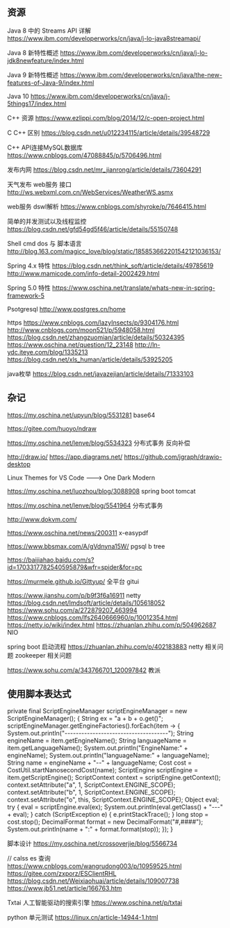 
## 资源
Java 8 中的 Streams API 详解
https://www.ibm.com/developerworks/cn/java/j-lo-java8streamapi/

Java 8 新特性概述
https://www.ibm.com/developerworks/cn/java/j-lo-jdk8newfeature/index.html

Java 9 新特性概述
https://www.ibm.com/developerworks/cn/java/the-new-features-of-Java-9/index.html

Java 10
https://www.ibm.com/developerworks/cn/java/j-5things17/index.html

C++ 资源
https://www.ezlippi.com/blog/2014/12/c-open-project.html

C C++ 区别
https://blog.csdn.net/u012234115/article/details/39548729

C++ API连接MySQL数据库
https://www.cnblogs.com/47088845/p/5706496.html

发布内网
https://blog.csdn.net/mr_jianrong/article/details/73604291

天气发布 web服务 接口
http://ws.webxml.com.cn/WebServices/WeatherWS.asmx

web服务 dswl解析
https://www.cnblogs.com/shyroke/p/7646415.html

简单的并发测试以及线程监控
https://blog.csdn.net/gfd54gd5f46/article/details/55150748

Shell cmd dos 与 脚本语言
http://blog.163.com/magicc_love/blog/static/185853662201542121036153/

Spring 4.x 特性
https://blog.csdn.net/think_soft/article/details/49785619
http://www.mamicode.com/info-detail-2002429.html

Spring 5.0 特性
https://www.oschina.net/translate/whats-new-in-spring-framework-5

Psotgresql
http://www.postgres.cn/home

https
https://www.cnblogs.com/lazyInsects/p/9304176.html
http://www.cnblogs.com/moon521/p/5948058.html
https://blog.csdn.net/zhangzuomian/article/details/50324395
https://www.oschina.net/question/12_23148
http://ln-ydc.iteye.com/blog/1335213
https://blog.csdn.net/xls_human/article/details/53925205

java枚举
https://blog.csdn.net/javazejian/article/details/71333103

## 杂记

https://my.oschina.net/upyun/blog/5531281 base64

https://gitee.com/huoyo/ndraw

https://my.oschina.net/lenve/blog/5534323 分布式事务 反向补偿

http://draw.io/ https://app.diagrams.net/ https://github.com/jgraph/drawio-desktop 

Linux Themes for VS Code ---> One Dark Modern

https://my.oschina.net/luozhou/blog/3088908 spring boot tomcat

https://my.oschina.net/lenve/blog/5541964 分布式事务

http://www.dokvm.com/

https://www.oschina.net/news/200311 x-easypdf 

https://www.bbsmax.com/A/gVdnyna15W/ pgsql b tree

https://baijiahao.baidu.com/s?id=1703317782540595879&wfr=spider&for=pc 

https://murmele.github.io/Gittyup/ 全平台 gitui


https://www.jianshu.com/p/b9f3f6a16911 netty
https://blog.csdn.net/lmdsoft/article/details/105618052
https://www.sohu.com/a/272879207_463994
https://www.cnblogs.com/lfs2640666960/p/10012354.html
https://netty.io/wiki/index.html
https://zhuanlan.zhihu.com/p/504962687 NIO

spring boot  启动流程  https://zhuanlan.zhihu.com/p/402183883
netty  相关问题
zookeeper 相关问题


https://www.sohu.com/a/343766701_120097842  教派

## 使用脚本表达式
private final ScriptEngineManager scriptEngineManager = new ScriptEngineManager();
{
    String ex = "a + b + o.get()";
    scriptEngineManager.getEngineFactories().forEach(item -> {
        System.out.println("-------------------------------------");
        String engineName = item.getEngineName();
        String languageName = item.getLanguageName();
        System.out.println("EngineName:" + engineName);
        System.out.println("languageName:" + languageName);
        String name = engineName + "--" + languageName;
        Cost cost = CostUtil.startNanosecondCost(name);
        ScriptEngine scriptEngine = item.getScriptEngine();
        ScriptContext context = scriptEngine.getContext();
        context.setAttribute("a", 1, ScriptContext.ENGINE_SCOPE);
        context.setAttribute("b", 1, ScriptContext.ENGINE_SCOPE);
        context.setAttribute("o", this, ScriptContext.ENGINE_SCOPE);
        Object eval;
        try {
            eval = scriptEngine.eval(ex);
            System.out.println(eval.getClass() + "---" + eval);
        } catch (ScriptException e) {
            e.printStackTrace();
        }
        long stop = cost.stop();
        DecimalFormat format = new DecimalFormat("#,####");
        System.out.println(name + ":" + format.format(stop));
    });
}

脚本设计
https://my.oschina.net/crossoverjie/blog/5566734

// calss
es 查询
https://www.cnblogs.com/wangrudong003/p/10959525.html
https://gitee.com/zxporz/ESClientRHL
https://blog.csdn.net/Weixiaohuai/article/details/109007738
https://www.jb51.net/article/166763.htm

Txtai 人工智能驱动的搜索引擎
https://www.oschina.net/p/txtai

python 单元测试
https://linux.cn/article-14944-1.html